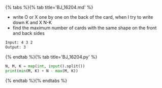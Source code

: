 {% tabs %}{% tab title='BJ_16204.md' %}

* write O or X one by one on the back of the card, when I try to write down K and X N-K
* find the maximum number of cards with the same shape on the front and back sides

```txt
Input: 4 3 2
Output: 3
```

{% endtab %}{% tab title='BJ_16204.py' %}

```py
N, M, K = map(int, input().split())
print(min(M, K) + N - max(M, K))
```

{% endtab %}{% endtabs %}
